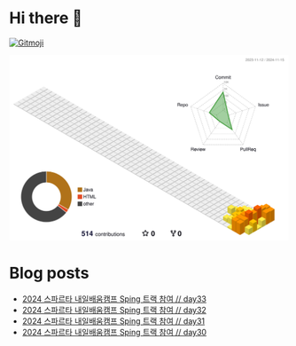 # Hi there 👋
<a href="https://gitmoji.dev">
  <img
    src="https://img.shields.io/badge/gitmoji-%20😜%20😍-FFDD67.svg?style=flat-square"
    alt="Gitmoji"
  />
</a>

<!--
**chews26/chews26** is a ✨ _special_ ✨ repository because its `README.md` (this file) appears on your GitHub profile.

Here are some ideas to get you started:

- 🔭 I’m currently working on ...
- 🌱 I’m currently learning ...
- 👯 I’m looking to collaborate on ...
- 🤔 I’m looking for help with ...
- 💬 Ask me about ...
- 📫 How to reach me: ...
- 😄 Pronouns: ...
- ⚡ Fun fact: ...
-->
![](./profile-3d-contrib/profile-season-animate.svg)

# Blog posts
<!-- BLOG-POST-LIST:START -->
- [2024 스파르타 내일배움캠프 Sping 트랙 참여 // day33](https://shinelee26.tistory.com/42)
- [2024 스파르타 내일배움캠프 Sping 트랙 참여 // day32](https://shinelee26.tistory.com/41)
- [2024 스파르타 내일배움캠프 Sping 트랙 참여 // day31](https://shinelee26.tistory.com/40)
- [2024 스파르타 내일배움캠프 Sping 트랙 참여 // day30](https://shinelee26.tistory.com/39)
<!-- BLOG-POST-LIST:END -->
